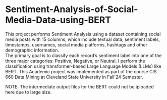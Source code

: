 # Sentiment-Analysis-of-Social-Media-Data-using-BERT
This project performs Sentiment Analysis using a dataset containing social media posts 
with 15 columns, which include textual data, sentiment labels, timestamps, 
usernames, social media platforms, hashtags and other demographic information.  
The primary goal is to classify each record’s sentiment label into one of the three major 
categories: Positive, Negative, or Neutral. I perform the classification using 
transformer-based Large Language Models (LLMs) like BERT.
This Academic project was implemented as part of the course CIS 660 Data Mining at Cleveland State University in Fall'24 Semester.

NOTE: The intermediate output files for the BERT could not be iploaded here due to large size.
